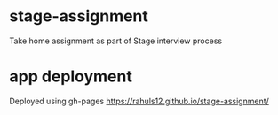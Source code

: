 # stage-assignment
Take home assignment as part of Stage interview process

# app deployment
Deployed using gh-pages
https://rahuls12.github.io/stage-assignment/



